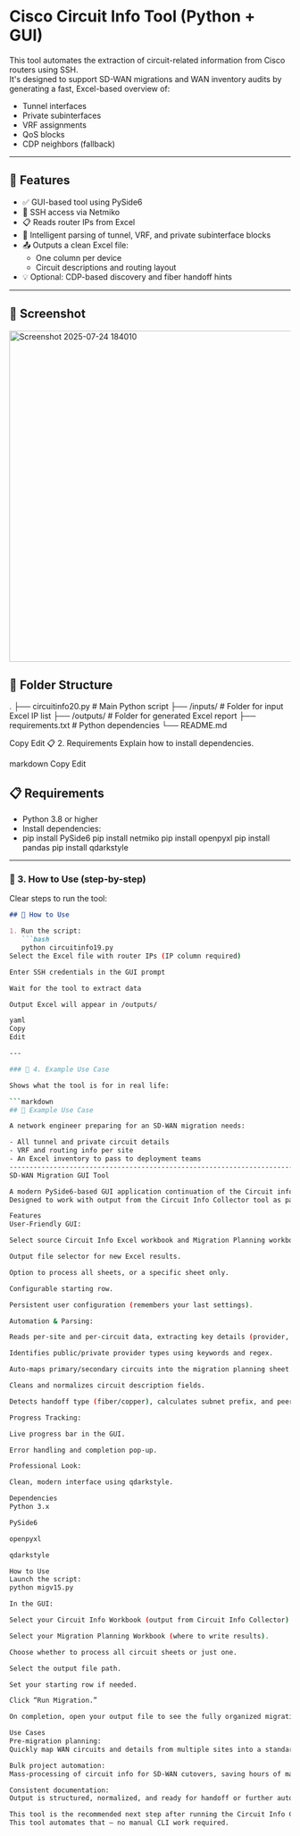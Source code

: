 # Cisco Circuit Info Tool (Python + GUI)

This tool automates the extraction of circuit-related information from Cisco routers using SSH.  
It's designed to support SD-WAN migrations and WAN inventory audits by generating a fast, Excel-based overview of:

- Tunnel interfaces
- Private subinterfaces
- VRF assignments
- QoS blocks
- CDP neighbors (fallback)

---

## 🔧 Features

- ✅ GUI-based tool using PySide6
- 🔐 SSH access via Netmiko
- 📋 Reads router IPs from Excel
- 🧠 Intelligent parsing of tunnel, VRF, and private subinterface blocks
- 📤 Outputs a clean Excel file:
  - One column per device
  - Circuit descriptions and routing layout
- 💡 Optional: CDP-based discovery and fiber handoff hints

---

## 📸 Screenshot
<img width="884" height="593" alt="Screenshot 2025-07-24 184010" src="https://github.com/user-attachments/assets/d3e2ef05-1f5e-4879-a7da-c7a1cbcdf984" />




## 📂 Folder Structure

.
├── circuitinfo20.py # Main Python script
├── /inputs/ # Folder for input Excel IP list
├── /outputs/ # Folder for generated Excel report
├── requirements.txt # Python dependencies
└── README.md

Copy
Edit
📋 2. Requirements
Explain how to install dependencies.

markdown
Copy
Edit
## 📋 Requirements

- Python 3.8 or higher
- Install dependencies:
- pip install PySide6
pip install netmiko
pip install openpyxl
pip install pandas
pip install qdarkstyle


---

### 🚀 3. How to Use (step-by-step)

Clear steps to run the tool:

```markdown
## 🚀 How to Use

1. Run the script:
   ```bash
   python circuitinfo19.py
Select the Excel file with router IPs (IP column required)

Enter SSH credentials in the GUI prompt

Wait for the tool to extract data

Output Excel will appear in /outputs/

yaml
Copy
Edit

---

### 📘 4. Example Use Case

Shows what the tool is for in real life:

```markdown
## 📘 Example Use Case

A network engineer preparing for an SD-WAN migration needs:

- All tunnel and private circuit details
- VRF and routing info per site
- An Excel inventory to pass to deployment teams
----------------------------------------------------------------------------------------------------------------------------------------------------------------------------------------------------
SD-WAN Migration GUI Tool

A modern PySide6-based GUI application continuation of the Circuit information Tool for network engineers to automate the extraction, mapping, and organization of WAN circuit data for SD-WAN migrations.
Designed to work with output from the Circuit Info Collector tool as part of a seamless migration workflow. 

Features
User-Friendly GUI:

Select source Circuit Info Excel workbook and Migration Planning workbook.

Output file selector for new Excel results.

Option to process all sheets, or a specific sheet only.

Configurable starting row.

Persistent user configuration (remembers your last settings).

Automation & Parsing:

Reads per-site and per-circuit data, extracting key details (provider, handoff, VLAN, bandwidth, interface descriptions, circuit IDs, IPs, peers).

Identifies public/private provider types using keywords and regex.

Auto-maps primary/secondary circuits into the migration planning sheet.

Cleans and normalizes circuit description fields.

Detects handoff type (fiber/copper), calculates subnet prefix, and peer IPs automatically.

Progress Tracking:

Live progress bar in the GUI.

Error handling and completion pop-up.

Professional Look:

Clean, modern interface using qdarkstyle.

Dependencies
Python 3.x

PySide6

openpyxl

qdarkstyle

How to Use
Launch the script:
python migv15.py

In the GUI:

Select your Circuit Info Workbook (output from Circuit Info Collector).

Select your Migration Planning Workbook (where to write results).

Choose whether to process all circuit sheets or just one.

Select the output file path.

Set your starting row if needed.

Click “Run Migration.”

On completion, open your output file to see the fully organized migration data.

Use Cases
Pre-migration planning:
Quickly map WAN circuits and details from multiple sites into a standardized migration planning workbook.

Bulk project automation:
Mass-processing of circuit info for SD-WAN cutovers, saving hours of manual work.

Consistent documentation:
Output is structured, normalized, and ready for handoff or further automation.

This tool is the recommended next step after running the Circuit Info Collector. Together, they form a complete workflow for SD-WAN and WAN migration inventory management.
This tool automates that — no manual CLI work required.


